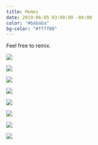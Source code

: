 ```yaml
---
title: Memes
date: 2019-06-05 03:00:00 -04:00
color: "#bababa"
bg-color: "#ffff00"
---
```


Feel free to remix.

![](https://files.elliott.computer/images/go-off-1.png)

![](https://files.elliott.computer/images/go-off-2.jpg)

![](https://files.elliott.computer/images/peas-mute-us.jpg)

<!-- ![](https://files.elliott.computer/images/mouse-meme.jpg) -->

![](https://files.elliott.computer/images/chess.jpg)

![](https://files.elliott.computer/images/iwtctbo-1.jpg)

![](https://files.elliott.computer/images/iwtctbo-2.jpg)

![](https://files.elliott.computer/images/blurapp.jpg)

![](https://files.elliott.computer/images/bpamil-ig.jpg)


